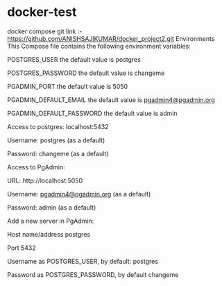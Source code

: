# docker-test

docker compose git link :- https://github.com/ANISHSAJIKUMAR/docker_project2.git
Environments
This Compose file contains the following environment variables:

POSTGRES_USER the default value is postgres

POSTGRES_PASSWORD the default value is changeme

PGADMIN_PORT the default value is 5050

PGADMIN_DEFAULT_EMAIL the default value is pgadmin4@pgadmin.org

PGADMIN_DEFAULT_PASSWORD the default value is admin

Access to postgres:
localhost:5432

Username: postgres (as a default)

Password: changeme (as a default)

Access to PgAdmin:

URL: http://localhost:5050

Username: pgadmin4@pgadmin.org (as a default)

Password: admin (as a default)

Add a new server in PgAdmin:

Host name/address postgres

Port 5432

Username as POSTGRES_USER, by default: postgres

Password as POSTGRES_PASSWORD, by default changeme
